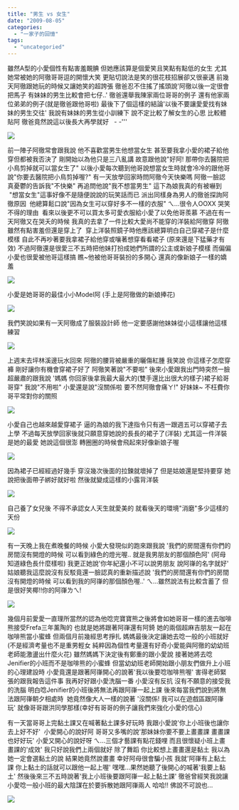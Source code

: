 ```yaml
---
title: "男生 vs 女生"
date: "2009-08-05"
categories: 
  - "一家子的回憶"
tags: 
  - "uncategoried"
---
```


雖然A型的小愛個性有點害羞靦腆 但她應該算是個愛笑且笑點有點低的女生 尤其她常被她的阿徹哥哥逗的開懷大笑 更貼切說法是笑的很花枝招展卻又很豪邁 前幾天阿徹跟她玩的時候又讓她笑的超誇張 徹爸忍不住搖了搖頭說'阿徹以後一定很會把馬子 有妹妹的男生比較會把七仔..' 徹爸還舉我陳家兩位哥哥的例子 還有他家兩位弟弟的例子(就是徹爸跟他哥啦) 最後下了個這樣的結論'以後不要讓愛愛找有妹妹的男生交往' 我說有妹妹的男生從小訓練下 說不定比較了解女生的心思 比較體貼阿 徹爸竟然說這以後長大再學就好   - -'''

![](images/3750771279_d474dce87c.jpg)

前一陣子阿徹常會跟我說 他不喜歡當男生他想當女生 甚至要我拿小愛的裙子給他穿但都被我否決了 剛開始以為他只是三八亂講 故意跟他說"好阿! 那帶你去醫院把小鳥剪掉就可以當女生了" 以後小愛每次聽到他哥說想當女生時就會冷冷的跟他哥說"你要去醫院把小鳥剪掉喔?" 有一天放學回家時問阿徹今天快樂嗎 阿徹一臉認真憂鬱的告訴我"不快樂" 再追問他說"我不想當男生" 這下為娘我真的有被嚇到  "想當女生"這事好像不是隨便說說的玩笑話而已 派出同樣身為男人的徹爸探詢阿徹原因  他總算鬆口說"因為女生可以穿好多不一樣的衣服" ㄟ...很令人OOXX 哭笑不得的理由  看來以後更不可以買太多可愛衣服給小愛了以免他哥羨慕 不過在有一天阿徹又在哭夭的時候 我真的去拿了一件比較大愛尚不能穿的洋裝給阿徹穿 阿徹雖然有點害羞但還是穿上了  穿上洋裝照鏡子時他應該總算明白自己穿裙子是什麼模樣 自此不再吵著要我拿裙子給他穿或嚷著想穿看看裙子 (原來還是下猛藥才有效) 不過阿徹還是很愛三不五時把他妹打扮成她們所謂的公主或新娘子模樣 而偏偏小愛也很愛被他哥這樣搞 瞧~他被他哥哥裝扮的多開心 還真的像新娘子一樣的嬌羞

![](images/3750771427_4327a312c3.jpg)

小愛是她哥哥的最佳小小Model阿 (手上是阿徹做的新娘捧花)

![](images/3751562032_f6ea9dc28c.jpg)

我們笑說如果有一天阿徹成了服裝設計師 他一定要感謝他妹妹從小這樣讓他這樣練習

![](images/3750771025_8eea4135f5.jpg)

上週末去坪林溪邊玩水回來 阿徹的腰背被嚴重的曬傷紅腫 我笑說 你這樣子怎麼穿褲 剛好讓你有機會穿裙子好了 阿徹笑著說"不要啦" 後來小愛跟我出門時突然一臉超嚴肅的跟我說 '媽媽 你回家後拿我最大最大的(雙手還比出很大的樣子)裙子給哥哥穿" 我說"不用啦" 小愛還是說"沒關係啦 要不然阿徹會痛ㄚ!" 好妹妹~ 不枉費你哥平常對你的關照

![](images/3750773287_1101373551.jpg)

小愛自己也越來越愛穿裙子 逼的為娘的我下達指令只有週一跟週五可以穿裙子去上學 不過每天放學回家後就只願意穿她說的長長的裙子了(洋裝) 尤其這一件洋裝是她的最愛 她說這個很澎 轉圈圈的時候會飛起來好像新娘子喔

![](images/3750772959_157aca05b1.jpg)

因為裙子已經經過好幾手 穿沒幾次後面的拉鍊就壞掉了 但是姑娘還是堅持要穿 她說把後面帶子綁好就好啦 然後就變成這樣的小露背洋裝

![](images/3751563076_7a6c8ea5cf.jpg)

自己養了女兒後 不得不承認女人天生就愛美的 就看後天的環境"消磨"多少這樣的天份

![](images/3750773043_14aafc2af4.jpg)

有一天晚上我在煮晚餐的時候 小愛大發現似的跑來跟我說 '我們的房間還有你們的房間沒有開燈的時候 可以看到綠色的燈光喔.. 就是我男朋友的那個顏色阿' (阿母知道綠色長什麼樣啦) 我更正她說'你年紀還小不可以說男朋友 說阿嵂的名字就好' 姑娘聽我這麼說沒有反駁竟還一臉認真的重新描述說 '我們的房間還有你們的房間沒有開燈的時候 可以看到我的阿嵂的那個顏色喔..' ㄟ...雖然說法有比較含蓄了 但是很好笑椰!!你的阿嵂ㄌㄟ!

![](images/3751563914_45f6a77121.jpg)

幾個月前愛愛一直理所當然的認為他唸完寶寶熊之後將會如她哥哥一樣的進去咖啡熊接受Frefa三年薰陶的 也就是她將跟著阿嵂還有阿錡 她的兩個超麻吉朋友一起在咖啡熊當小蜜蜂 但兩個月前幾經思考掙扎 媽媽最後決定讓她去唸一般的小班就好 (不是經濟考量也不是重男輕女 純粹因為個性考量還有好奇小愛能與阿徹的幼幼班老師能激盪出什麼火花) 雖然媽媽下決定後有鄭重的跟小愛說 接著她將去唸Jenifier的小班而不是咖啡熊的小蜜蜂 但當幼幼班老師開始跟小朋友們做升上小班的心理建設時 小愛竟還是跟著阿嵂開心的說著'我以後要唸咖啡熊喔' 害得老師緊張的跟我報告這件事 我再好好跟小愛洗腦一番 小愛沒有反抗 沒有不願意的接受我的洗腦 明白唸Jenifier的小班後將無法再跟阿嵂一起上課 後來每當我們說到將無法跟阿嵂朝夕相處時  她竟然像大人一樣的說著 '沒關係! 我可以在遊戲區跟阿嵂玩' 就像哥哥跟洪同學那樣(幸好有哥哥的例子讓我們來強化小愛的信心)

有一天當哥哥上完黏土課又在喊著黏土課多好玩時 我跟小愛說'你上小班後也讓你去上好不好'  小愛開心的說好阿 哥哥又多嘴的說'那妹妹你要不要上畫畫課 畫畫課也好好玩' 小愛又開心的說好呀 ㄟ...三個才藝課有點花錢哩 而且很懷疑小班上畫畫課的'成效' 我只好說我們上兩個就好 除了舞蹈 你比較想上畫畫還是黏土 我以為她一定會選黏土的說 結果她竟然說畫畫 幸好阿母很會騙小孩 我就'阿嵂有上黏土課 你上黏土的話就可以跟他一起上喔' 嘿嘿...果然她聽了後開心的喊著'我要上黏土' 然後後來三不五時說著'我上小班後要跟阿嵂一起上黏土課' 徹爸曾經笑我說讓小愛唸一般小班的最大陰謀在於要拆散她跟阿嵂兩人 哈哈!! 佛說不可說也...

![](images/3751562962_9feff8809e.jpg)
